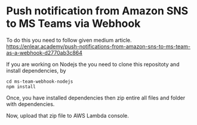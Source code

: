 # Push notification from Amazon SNS to MS Teams via Webhook

To do this you need to follow given medium article.
https://enlear.academy/push-notifications-from-amazon-sns-to-ms-team-as-a-webhook-d2770ab3c864

If you are working on Nodejs the you need to clone this repositoty and install dependencies, by

```
cd ms-team-webhook-nodejs
npm install
```

Once, you have installed dependencies then zip entire all files and folder with dependencies.

Now, upload that zip file to AWS Lambda console.
